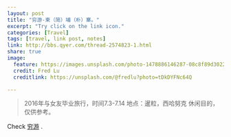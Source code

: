 ```yaml
---
layout: post
title: "穷游-柬（简）埔（朴）寨。"
excerpt: "Try click on the link icon."
categories: [Travel]
tags: [travel, link post, notes]
link: http://bbs.qyer.com/thread-2574823-1.html
share: true
image:
  feature: https://images.unsplash.com/photo-1478886146287-08c8f89d3022?ixlib=rb-0.3.5&q=80&fm=jpg&crop=entropy&cs=tinysrgb&s=802c94ed52850f961e629d8c92676907
  credit: Fred Lu
  creditlink: https://unsplash.com/@fredlu?photo=tDkDYFNc64Q

---
```



> 2016年与女友毕业旅行，时间7.3-7.14
> 地点：暹粒，西哈努克
> 休闲目的，仅供参考。

  Check [穷游](http://bbs.qyer.com/thread-2574823-1.html) .
